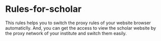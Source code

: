 # Rules-for-scholar
This rules helps you to switch the proxy rules of your website browser automaticlly. And, you can get the access to view the scholar website by the proxy network of your institute and switch them easily.
